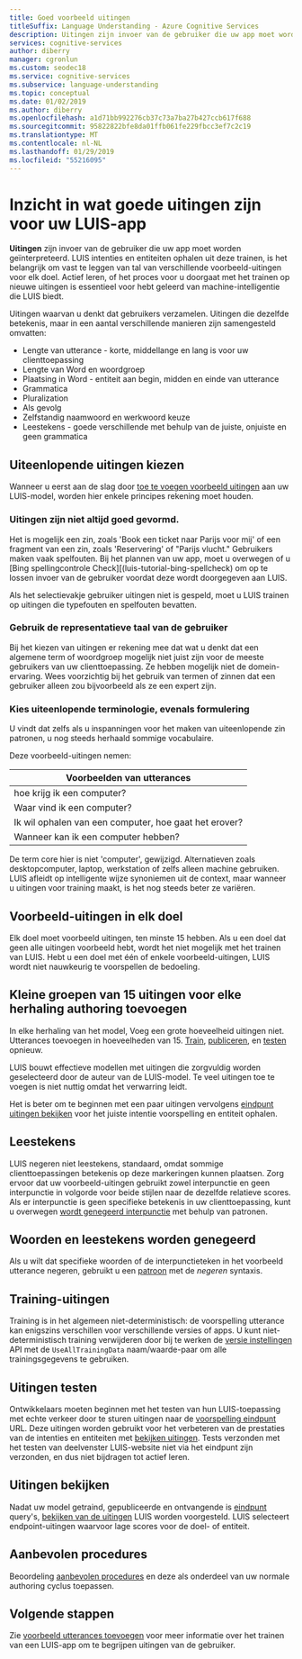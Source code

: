 ```yaml
---
title: Goed voorbeeld uitingen
titleSuffix: Language Understanding - Azure Cognitive Services
description: Uitingen zijn invoer van de gebruiker die uw app moet worden geïnterpreteerd. Items waarvan u denkt dat gebruikers verzamelen. Uitingen die dezelfde betekenis, maar zijn samengesteld anders opnemen in word lengte en de plaatsing van word.
services: cognitive-services
author: diberry
manager: cgronlun
ms.custom: seodec18
ms.service: cognitive-services
ms.subservice: language-understanding
ms.topic: conceptual
ms.date: 01/02/2019
ms.author: diberry
ms.openlocfilehash: a1d71bb992276cb37c73a7ba27b427ccb617f688
ms.sourcegitcommit: 95822822bfe8da01ffb061fe229fbcc3ef7c2c19
ms.translationtype: MT
ms.contentlocale: nl-NL
ms.lasthandoff: 01/29/2019
ms.locfileid: "55216095"
---
```

# <a name="understand-what-good-utterances-are-for-your-luis-app"></a>Inzicht in wat goede uitingen zijn voor uw LUIS-app

**Uitingen** zijn invoer van de gebruiker die uw app moet worden geïnterpreteerd. LUIS intenties en entiteiten ophalen uit deze trainen, is het belangrijk om vast te leggen van tal van verschillende voorbeeld-uitingen voor elk doel. Actief leren, of het proces voor u doorgaat met het trainen op nieuwe uitingen is essentieel voor hebt geleerd van machine-intelligentie die LUIS biedt.

Uitingen waarvan u denkt dat gebruikers verzamelen. Uitingen die dezelfde betekenis, maar in een aantal verschillende manieren zijn samengesteld omvatten:

* Lengte van utterance - korte, middellange en lang is voor uw clienttoepassing
* Lengte van Word en woordgroep 
* Plaatsing in Word - entiteit aan begin, midden en einde van utterance
* Grammatica 
* Pluralization
* Als gevolg
* Zelfstandig naamwoord en werkwoord keuze
* Leestekens - goede verschillende met behulp van de juiste, onjuiste en geen grammatica

## <a name="how-to-choose-varied-utterances"></a>Uiteenlopende uitingen kiezen

Wanneer u eerst aan de slag door [toe te voegen voorbeeld uitingen](luis-how-to-add-example-utterances.md) aan uw LUIS-model, worden hier enkele principes rekening moet houden.

### <a name="utterances-arent-always-well-formed"></a>Uitingen zijn niet altijd goed gevormd.

Het is mogelijk een zin, zoals 'Book een ticket naar Parijs voor mij' of een fragment van een zin, zoals 'Reservering' of "Parijs vlucht."  Gebruikers maken vaak spelfouten. Bij het plannen van uw app, moet u overwegen of u [Bing spellingcontrole Check][(luis-tutorial-bing-spellcheck) om op te lossen invoer van de gebruiker voordat deze wordt doorgegeven aan LUIS. 

Als het selectievakje gebruiker uitingen niet is gespeld, moet u LUIS trainen op uitingen die typefouten en spelfouten bevatten.

### <a name="use-the-representative-language-of-the-user"></a>Gebruik de representatieve taal van de gebruiker

Bij het kiezen van uitingen er rekening mee dat wat u denkt dat een algemene term of woordgroep mogelijk niet juist zijn voor de meeste gebruikers van uw clienttoepassing. Ze hebben mogelijk niet de domein-ervaring. Wees voorzichtig bij het gebruik van termen of zinnen dat een gebruiker alleen zou bijvoorbeeld als ze een expert zijn.

### <a name="choose-varied-terminology-as-well-as-phrasing"></a>Kies uiteenlopende terminologie, evenals formulering

U vindt dat zelfs als u inspanningen voor het maken van uiteenlopende zin patronen, u nog steeds herhaald sommige vocabulaire.

Deze voorbeeld-uitingen nemen:

|Voorbeelden van utterances|
|--|
|hoe krijg ik een computer?|
|Waar vind ik een computer?|
|Ik wil ophalen van een computer, hoe gaat het erover?|
|Wanneer kan ik een computer hebben?| 

De term core hier is niet 'computer', gewijzigd. Alternatieven zoals desktopcomputer, laptop, werkstation of zelfs alleen machine gebruiken. LUIS afleidt op intelligente wijze synoniemen uit de context, maar wanneer u uitingen voor training maakt, is het nog steeds beter ze variëren.

## <a name="example-utterances-in-each-intent"></a>Voorbeeld-uitingen in elk doel

Elk doel moet voorbeeld uitingen, ten minste 15 hebben. Als u een doel dat geen alle uitingen voorbeeld hebt, wordt het niet mogelijk met het trainen van LUIS. Hebt u een doel met één of enkele voorbeeld-uitingen, LUIS wordt niet nauwkeurig te voorspellen de bedoeling. 

## <a name="add-small-groups-of-15-utterances-for-each-authoring-iteration"></a>Kleine groepen van 15 uitingen voor elke herhaling authoring toevoegen

In elke herhaling van het model, Voeg een grote hoeveelheid uitingen niet. Utterances toevoegen in hoeveelheden van 15. [Train](luis-how-to-train.md), [publiceren](luis-how-to-publish-app.md), en [testen](luis-interactive-test.md) opnieuw.  

LUIS bouwt effectieve modellen met uitingen die zorgvuldig worden geselecteerd door de auteur van de LUIS-model. Te veel uitingen toe te voegen is niet nuttig omdat het verwarring leidt.  

Het is beter om te beginnen met een paar uitingen vervolgens [eindpunt uitingen bekijken](luis-how-to-review-endoint-utt.md) voor het juiste intentie voorspelling en entiteit ophalen.

## <a name="punctuation-marks"></a>Leestekens

LUIS negeren niet leestekens, standaard, omdat sommige clienttoepassingen betekenis op deze markeringen kunnen plaatsen. Zorg ervoor dat uw voorbeeld-uitingen gebruikt zowel interpunctie en geen interpunctie in volgorde voor beide stijlen naar de dezelfde relatieve scores. Als er interpunctie is geen specifieke betekenis in uw clienttoepassing, kunt u overwegen [wordt genegeerd interpunctie](#ignoring-words-and-punctuation) met behulp van patronen. 

## <a name="ignoring-words-and-punctuation"></a>Woorden en leestekens worden genegeerd

Als u wilt dat specifieke woorden of de interpunctieteken in het voorbeeld utterance negeren, gebruikt u een [patroon](luis-concept-patterns.md#pattern-syntax) met de _negeren_ syntaxis. 

## <a name="training-utterances"></a>Training-uitingen

Training is in het algemeen niet-deterministisch: de voorspelling utterance kan enigszins verschillen voor verschillende versies of apps. U kunt niet-deterministisch training verwijderen door bij te werken de [versie instellingen](https://westus.dev.cognitive.microsoft.com/docs/services/5890b47c39e2bb17b84a55ff/operations/versions-update-application-version-settings) API met de `UseAllTrainingData` naam/waarde-paar om alle trainingsgegevens te gebruiken.

## <a name="testing-utterances"></a>Uitingen testen 

Ontwikkelaars moeten beginnen met het testen van hun LUIS-toepassing met echte verkeer door te sturen uitingen naar de [voorspelling eindpunt](luis-how-to-azure-subscription.md) URL. Deze uitingen worden gebruikt voor het verbeteren van de prestaties van de intenties en entiteiten met [bekijken uitingen](luis-how-to-review-endoint-utt.md). Tests verzonden met het testen van deelvenster LUIS-website niet via het eindpunt zijn verzonden, en dus niet bijdragen tot actief leren. 

## <a name="review-utterances"></a>Uitingen bekijken

Nadat uw model getraind, gepubliceerde en ontvangende is [eindpunt](luis-glossary.md#endpoint) query's, [bekijken van de uitingen](luis-how-to-review-endoint-utt.md) LUIS worden voorgesteld. LUIS selecteert endpoint-uitingen waarvoor lage scores voor de doel- of entiteit. 

## <a name="best-practices"></a>Aanbevolen procedures

Beoordeling [aanbevolen procedures](luis-concept-best-practices.md) en deze als onderdeel van uw normale authoring cyclus toepassen.

## <a name="next-steps"></a>Volgende stappen
Zie [voorbeeld utterances toevoegen](luis-how-to-add-example-utterances.md) voor meer informatie over het trainen van een LUIS-app om te begrijpen uitingen van de gebruiker.

